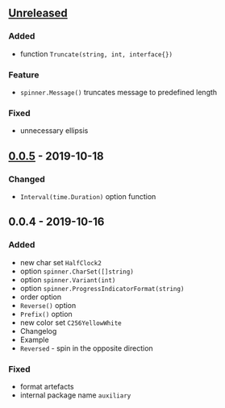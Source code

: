 <a name="unreleased"></a>
## [Unreleased]

### Added
- function `Truncate(string, int, interface{})`

### Feature
- `spinner.Message()` truncates message to predefined length

### Fixed
- unnecessary ellipsis


<a name="0.0.5"></a>
## [0.0.5] - 2019-10-18
### Changed
- `Interval(time.Duration)` option function


<a name="0.0.4"></a>
## 0.0.4 - 2019-10-16
### Added
- new char set `HalfClock2`
- option `spinner.CharSet([]string)`
- option `spinner.Variant(int)`
- option `spinner.ProgressIndicatorFormat(string)`
- order option
- `Reverse()` option
- `Prefix()` option
- new color set `C256YellowWhite`
- Changelog
- Example
- `Reversed` - spin in the opposite direction

### Fixed
- format artefacts
- internal package name `auxiliary`


[Unreleased]: https://github.com/alecrabbit/go-cli-spinner/compare/0.0.5...HEAD
[0.0.5]: https://github.com/alecrabbit/go-cli-spinner/compare/0.0.4...0.0.5

